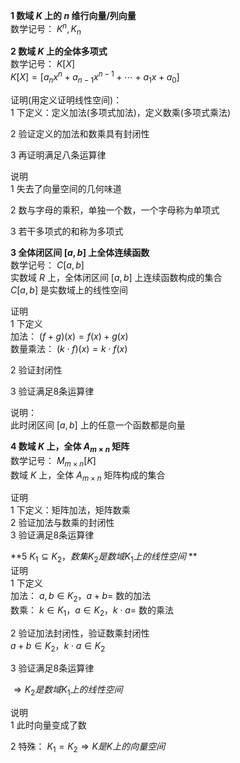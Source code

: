 **1 数域 $K$ 上的 $n$ 维行向量/列向量**  
数学记号： $K^n,K_n$   
  
**2 数域 $K$ 上的全体多项式**  
数学记号： $K[X]$   
 $K[X]=[a_nx^n+a_{n-1}x^{n-1}+\cdots+a_1x+a_0]$   
  
证明(用定义证明线性空间)：  
1 下定义：定义加法(多项式加法)，定义数乘(多项式乘法)  
  
2 验证定义的加法和数乘具有封闭性  
  
3 再证明满足八条运算律  
  
说明  
1 失去了向量空间的几何味道  
  
2 数与字母的乘积，单独一个数，一个字母称为单项式  
  
3 若干多项式的和称为多项式  
  
**3 全体闭区间 $[a,b]$ 上全体连续函数**  
数学记号： $C[a,b]$   
实数域 $R$ 上，全体闭区间 $[a,b]$ 上连续函数构成的集合  
 $C[a,b]$ 是实数域上的线性空间  
  
证明  
1 下定义  
加法： $(f+g)(x)=f(x)+g(x)$   
数量乘法： $(k\cdot f)(x)=k\cdot f(x)$   
  
2 验证封闭性  
  
3 验证满足8条运算律  
  
说明：  
此时闭区间 $[a,b]$ 上的任意一个函数都是向量  
  
**4 数域 $K$ 上，全体 $A_{m\times n}$ 矩阵**  
数学记号： $M_{m\times n}[K]$   
数域 $K$ 上，全体 $A_{m\times n}$ 矩阵构成的集合  
  
证明  
1 下定义：矩阵加法，矩阵数乘  
2 验证加法与数乘的封闭性  
3 验证满足8条运算律  
  
**5  $K_1\subseteq K_2，数集K_2是数域K_1上的线性空间$ **  
证明  
1 下定义  
加法： $a,b\in K_2，a+b=$  数的加法  
数乘： $k\in K_1，a\in K_2，k\cdot a=$  数的乘法  
  
2 验证加法封闭性，验证数乘封闭性  
 $a+b\in K_2，k\cdot a\in K_2$   
  
3 验证满足8条运算律  
  
 $\Rightarrow K_2是数域K_1上的线性空间$   
  
说明  
1 此时向量变成了数  
  
2 特殊： $K_1=K_2\Rightarrow K是K上的向量空间$   
